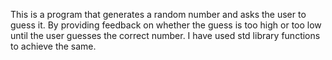 This is a  program that generates a random number and asks the user to guess it. By providing feedback on whether the guess is too high or too low until the user guesses the correct number. I have used std library functions to achieve the same.
